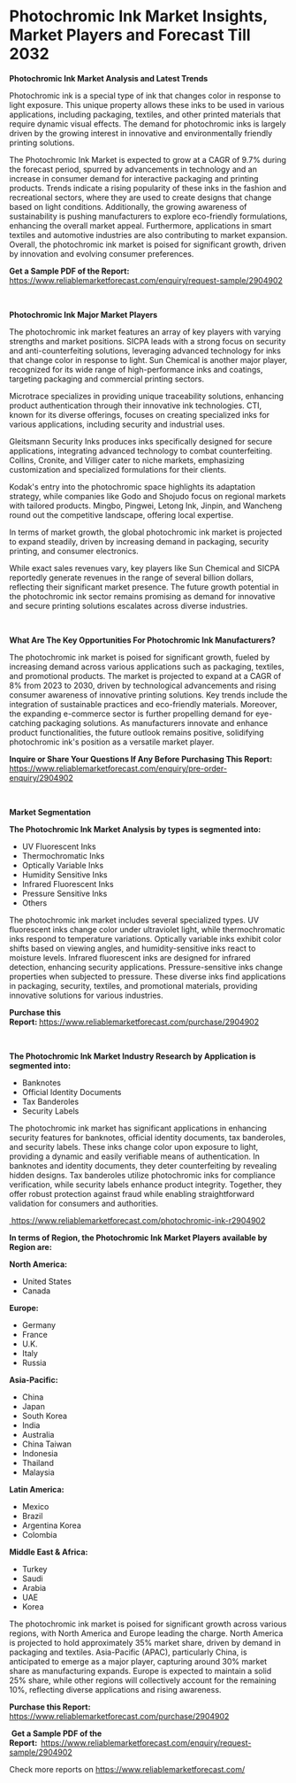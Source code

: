 <p><h1>Photochromic Ink Market Insights, Market Players and Forecast Till 2032</h1></p><p><strong>Photochromic Ink Market Analysis and Latest Trends</strong></p>
<p><p>Photochromic ink is a special type of ink that changes color in response to light exposure. This unique property allows these inks to be used in various applications, including packaging, textiles, and other printed materials that require dynamic visual effects. The demand for photochromic inks is largely driven by the growing interest in innovative and environmentally friendly printing solutions.</p><p>The Photochromic Ink Market is expected to grow at a CAGR of 9.7% during the forecast period, spurred by advancements in technology and an increase in consumer demand for interactive packaging and printing products. Trends indicate a rising popularity of these inks in the fashion and recreational sectors, where they are used to create designs that change based on light conditions. Additionally, the growing awareness of sustainability is pushing manufacturers to explore eco-friendly formulations, enhancing the overall market appeal. Furthermore, applications in smart textiles and automotive industries are also contributing to market expansion. Overall, the photochromic ink market is poised for significant growth, driven by innovation and evolving consumer preferences.</p></p>
<p><strong>Get a Sample PDF of the Report:&nbsp;</strong> <a href="https://www.reliablemarketforecast.com/enquiry/request-sample/2904902?utm_campaign=2875&utm_medium=2&utm_source=Github&utm_content=ia&utm_term=12032025&utm_id=photochromic-ink">https://www.reliablemarketforecast.com/enquiry/request-sample/2904902</a></p>
<p>&nbsp;</p>
<p><strong>Photochromic Ink Major Market Players</strong></p>
<p><p>The photochromic ink market features an array of key players with varying strengths and market positions. SICPA leads with a strong focus on security and anti-counterfeiting solutions, leveraging advanced technology for inks that change color in response to light. Sun Chemical is another major player, recognized for its wide range of high-performance inks and coatings, targeting packaging and commercial printing sectors. </p><p>Microtrace specializes in providing unique traceability solutions, enhancing product authentication through their innovative ink technologies. CTI, known for its diverse offerings, focuses on creating specialized inks for various applications, including security and industrial uses. </p><p>Gleitsmann Security Inks produces inks specifically designed for secure applications, integrating advanced technology to combat counterfeiting. Collins, Cronite, and Villiger cater to niche markets, emphasizing customization and specialized formulations for their clients. </p><p>Kodak's entry into the photochromic space highlights its adaptation strategy, while companies like Godo and Shojudo focus on regional markets with tailored products. Mingbo, Pingwei, Letong Ink, Jinpin, and Wancheng round out the competitive landscape, offering local expertise.</p><p>In terms of market growth, the global photochromic ink market is projected to expand steadily, driven by increasing demand in packaging, security printing, and consumer electronics. </p><p>While exact sales revenues vary, key players like Sun Chemical and SICPA reportedly generate revenues in the range of several billion dollars, reflecting their significant market presence. The future growth potential in the photochromic ink sector remains promising as demand for innovative and secure printing solutions escalates across diverse industries.</p></p>
<p>&nbsp;</p>
<p><strong>What Are The Key Opportunities For Photochromic Ink Manufacturers?</strong></p>
<p><p>The photochromic ink market is poised for significant growth, fueled by increasing demand across various applications such as packaging, textiles, and promotional products. The market is projected to expand at a CAGR of 8% from 2023 to 2030, driven by technological advancements and rising consumer awareness of innovative printing solutions. Key trends include the integration of sustainable practices and eco-friendly materials. Moreover, the expanding e-commerce sector is further propelling demand for eye-catching packaging solutions. As manufacturers innovate and enhance product functionalities, the future outlook remains positive, solidifying photochromic ink's position as a versatile market player.</p></p>
<p><strong>Inquire or Share Your Questions If Any Before Purchasing This Report:</strong> <a href="https://www.reliablemarketforecast.com/enquiry/pre-order-enquiry/2904902?utm_campaign=2875&utm_medium=2&utm_source=Github&utm_content=ia&utm_term=12032025&utm_id=photochromic-ink">https://www.reliablemarketforecast.com/enquiry/pre-order-enquiry/2904902</a></p>
<p>&nbsp;</p>
<p><strong>Market Segmentation</strong></p>
<p><strong>The Photochromic Ink Market Analysis by types is segmented into:</strong></p>
<p><ul><li>UV Fluorescent Inks</li><li>Thermochromatic Inks</li><li>Optically Variable Inks</li><li>Humidity Sensitive Inks</li><li>Infrared Fluorescent Inks</li><li>Pressure Sensitive Inks</li><li>Others</li></ul></p>
<p><p>The photochromic ink market includes several specialized types. UV fluorescent inks change color under ultraviolet light, while thermochromatic inks respond to temperature variations. Optically variable inks exhibit color shifts based on viewing angles, and humidity-sensitive inks react to moisture levels. Infrared fluorescent inks are designed for infrared detection, enhancing security applications. Pressure-sensitive inks change properties when subjected to pressure. These diverse inks find applications in packaging, security, textiles, and promotional materials, providing innovative solutions for various industries.</p></p>
<p><strong>Purchase this Report:&nbsp;</strong><a href="https://www.reliablemarketforecast.com/purchase/2904902?utm_campaign=2875&utm_medium=2&utm_source=Github&utm_content=ia&utm_term=12032025&utm_id=photochromic-ink">https://www.reliablemarketforecast.com/purchase/2904902</a></p>
<p>&nbsp;</p>
<p><strong>The Photochromic Ink Market Industry Research by Application is segmented into:</strong></p>
<p><ul><li>Banknotes</li><li>Official Identity Documents</li><li>Tax Banderoles</li><li>Security Labels</li></ul></p>
<p><p>The photochromic ink market has significant applications in enhancing security features for banknotes, official identity documents, tax banderoles, and security labels. These inks change color upon exposure to light, providing a dynamic and easily verifiable means of authentication. In banknotes and identity documents, they deter counterfeiting by revealing hidden designs. Tax banderoles utilize photochromic inks for compliance verification, while security labels enhance product integrity. Together, they offer robust protection against fraud while enabling straightforward validation for consumers and authorities.</p></p>
<p><a href="https://www.reliablemarketforecast.com/photochromic-ink-r2904902?utm_campaign=2875&utm_medium=2&utm_source=Github&utm_content=ia&utm_term=12032025&utm_id=photochromic-ink">&nbsp;https://www.reliablemarketforecast.com/photochromic-ink-r2904902</a></p>
<p><strong>In terms of Region, the Photochromic Ink Market Players available by Region are:</strong></p>
<p>
    <p> <strong> North America: </strong>
        <ul>
            <li>United States</li>
            <li>Canada</li>
        </ul>
        </p> 
    <p> <strong> Europe: </strong>
        <ul>
            <li>Germany</li>
            <li>France</li>
            <li>U.K.</li>
            <li>Italy</li>
            <li>Russia</li>
        </ul>
        </p> 
    <p> <strong> Asia-Pacific: </strong>
        <ul>
            <li>China</li>
            <li>Japan</li>
            <li>South Korea</li>
            <li>India</li>
            <li>Australia</li>
            <li>China Taiwan</li>
            <li>Indonesia</li>
            <li>Thailand</li>
            <li>Malaysia</li>
        </ul>
        </p> 
    <p> <strong> Latin America: </strong>
        <ul>
            <li>Mexico</li>
            <li>Brazil</li>
            <li>Argentina Korea</li>
            <li>Colombia</li>
        </ul>
        </p> 
    <p> <strong> Middle East & Africa: </strong>
        <ul>
            <li>Turkey</li>
            <li>Saudi</li>
            <li>Arabia</li>
            <li>UAE</li>
            <li>Korea</li>
        </ul>
    </p>
    </p>
<p><p>The photochromic ink market is poised for significant growth across various regions, with North America and Europe leading the charge. North America is projected to hold approximately 35% market share, driven by demand in packaging and textiles. Asia-Pacific (APAC), particularly China, is anticipated to emerge as a major player, capturing around 30% market share as manufacturing expands. Europe is expected to maintain a solid 25% share, while other regions will collectively account for the remaining 10%, reflecting diverse applications and rising awareness.</p></p>
<p><strong>Purchase this Report: </strong><a href="https://www.reliablemarketforecast.com/purchase/2904902?utm_campaign=2875&utm_medium=2&utm_source=Github&utm_content=ia&utm_term=12032025&utm_id=photochromic-ink">https://www.reliablemarketforecast.com/purchase/2904902</a></p>
<p>&nbsp;<strong>Get a Sample PDF of the Report:&nbsp;&nbsp;</strong><a href="https://www.reliablemarketforecast.com/enquiry/request-sample/2904902?utm_campaign=2875&utm_medium=2&utm_source=Github&utm_content=ia&utm_term=12032025&utm_id=photochromic-ink">https://www.reliablemarketforecast.com/enquiry/request-sample/2904902</a></p>
<p><strong></strong></p>
<p>Check more reports on <a href="https://www.reliablemarketforecast.com/?utm_campaign=2875&utm_medium=2&utm_source=Github&utm_content=ia&utm_term=12032025&utm_id=photochromic-ink">https://www.reliablemarketforecast.com/</a></p>